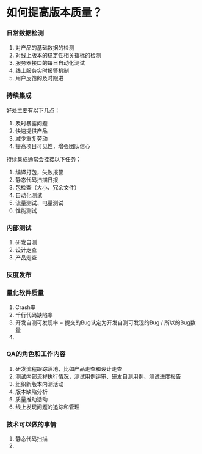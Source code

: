 # 如何提高版本质量？

### 日常数据检测

1. 对产品的基础数据的检测
2. 对线上版本的稳定性相关指标的检测
3. 服务器接口的每日自动化测试
4. 线上服务实时报警机制
5. 用户反馈的及时跟进

### 持续集成

好处主要有以下几点：

1. 及时暴露问题
2. 快速提供产品
3. 减少重复劳动
4. 提高项目可见性，增强团队信心

持续集成通常会挂接以下任务：

1. 编译打包，失败报警
2. 静态代码扫描日报
3. 包检查（大小、冗余文件）
4. 自动化测试
5. 流量测试、电量测试
6. 性能测试

### 内部测试

1. 研发自测
2. 设计走查
3. 产品走查

### 灰度发布

### 量化软件质量

1. Crash率
2. 千行代码缺陷率
3. 开发自测可发现率 = 提交的Bug认定为开发自测可发现的Bug / 所以的Bug数量
4. 
### QA的角色和工作内容

1. 研发流程跟踪落地，比如产品走查和设计走查
2. 测试内部流程执行情况，测试用例评审、研发自测用例、测试进度报告
3. 组织新版本内测活动
4. 版本缺陷分析
5. 质量推动活动
6. 线上发现问题的追踪和管理

### 技术可以做的事情

1. 静态代码扫描
2. 
